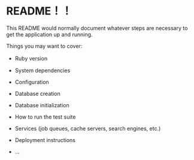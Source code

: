 # README！！

This README would normally document whatever steps are necessary to get the
application up and running.

Things you may want to cover:

* Ruby version　

* System dependencies

* Configuration

* Database creation

* Database initialization

* How to run the test suite

* Services (job queues, cache servers, search engines, etc.)

* Deployment instructions

* ...
